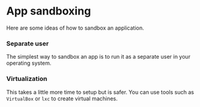 # App sandboxing

Here are some ideas of how to sandbox an application.

### Separate user
The simplest way to sandbox an app is to run it as a separate user in your operating system.

### Virtualization
This takes a little more time to setup but is safer. You can use tools such as `VirtualBox` or `lxc` to create virtual machines. 